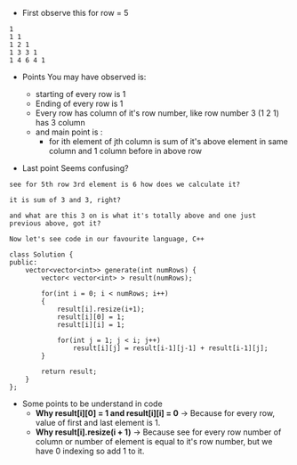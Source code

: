 * First observe this for row = 5

```
1
1 1
1 2 1
1 3 3 1
1 4 6 4 1
```

* Points You may have observed is:
  * starting of every row is 1
  * Ending of every row is 1
  * Every row has column of it's row number, like row number 3 (1 2 1) has 3 column
  * and main point is :
    * for ith element of jth column is sum of it's above element in same column and 1 column before in above row
     
  
* Last point Seems confusing?
```
see for 5th row 3rd element is 6 how does we calculate it?

it is sum of 3 and 3, right?

and what are this 3 on is what it's totally above and one just previous above, got it?

Now let's see code in our favourite language, C++
```

```
class Solution {
public:
    vector<vector<int>> generate(int numRows) {
        vector< vector<int> > result(numRows);
        
        for(int i = 0; i < numRows; i++)
        {
            result[i].resize(i+1);
            result[i][0] = 1;
            result[i][i] = 1;
            
            for(int j = 1; j < i; j++)
                result[i][j] = result[i-1][j-1] + result[i-1][j];
        }
        
        return result;
    }
};
```

* Some points to be understand in code
  * **Why result[i][0] = 1 and result[i][i] = 0** -> Because for every row, value of first and last element is 1.
  * **Why result[i].resize(i + 1)** -> Because see for every row number of column or number of element is equal to it's row number, but we have 0 indexing so add 1 to it.
  
